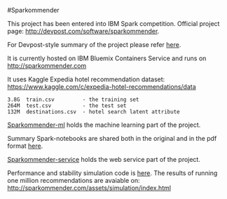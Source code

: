 #Sparkommender

This project has been entered into IBM Spark competition. Official project page:
http://devpost.com/software/sparkommender.

For Devpost-style summary of the project please refer [here](DEVPOST.md).

It is currently hosted on IBM Bluemix Containers Service and runs on http://sparkommender.com

It uses Kaggle Expedia hotel recommendation dataset: https://www.kaggle.com/c/expedia-hotel-recommendations/data

    3.8G  train.csv         - the training set
    264M  test.csv          - the test set
    132M  destinations.csv  - hotel search latent attribute

[Sparkommender-ml](sparkommender-ml) holds the machine learning part of the project.

Summary Spark-notebooks are shared both in the original and in the pdf format [here](sparkommender-ml/notebooks).

[Sparkommender-service](sparkommender-service) holds the web service part of the project.

Performance and stability simulation code is
[here](sparkommender-ml/src/test/scala/sparkommender/gatling/SparkommenderSimulation).
The results of running one million recommendations are avaiable on: http://sparkommender.com/assets/simulation/index.html
